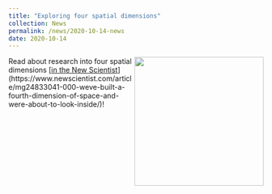 ```yaml
---
title: "Exploring four spatial dimensions"
collection: News
permalink: /news/2020-10-14-news
date: 2020-10-14
---
```

<img src="{{ '/images/newscientist.png'}}" width='255' align='right' />
Read about research into four spatial dimensions 
  [<u>in the New Scientist</u>](https://www.newscientist.com/article/mg24833041-000-weve-built-a-fourth-dimension-of-space-and-were-about-to-look-inside/)!  
